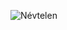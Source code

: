 ![Névtelen](https://user-images.githubusercontent.com/94128834/163616853-6cf68388-77c1-40cd-827d-02c22ec200e3.png)
